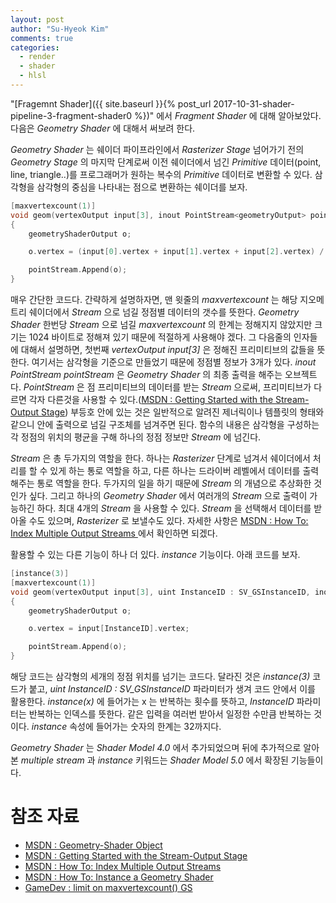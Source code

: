 ```yaml
---
layout: post
author: "Su-Hyeok Kim"
comments: true
categories:
  - render
  - shader
  - hlsl
---
```


"[Fragemnt Shader]({{ site.baseurl }}{% post_url 2017-10-31-shader-pipeline-3-fragment-shader0 %})" 에서 _Fragment Shader_ 에 대해 알아보았다. 다음은 _Geometry Shader_ 에 대해서 써보려 한다.

_Geometry Shader_ 는 쉐이더 파이프라인에서 _Rasterizer Stage_ 넘어가기 전의 _Geometry Stage_ 의 마지막 단계로써 이전 쉐이더에서 넘긴  _Primitive_ 데이터(point, line, triangle..)를 프로그래머가 원하는 복수의 _Primitive_ 데이터로 변환할 수 있다. 삼각형을 삼각형의 중심을 나타내는 점으로 변환하는 쉐이더를 보자.

``` C
[maxvertexcount(1)]
void geom(vertexOutput input[3], inout PointStream<geometryOutput> pointStream)
{
    geometryShaderOutput o;

    o.vertex = (input[0].vertex + input[1].vertex + input[2].vertex) / 3;

    pointStream.Append(o);
}
```

매우 간단한 코드다. 간략하게 설명하자면, 맨 윗줄의 _maxvertexcount_ 는 해당 지오메트리 쉐이더에서 _Stream_ 으로 넘길 정점별 데이터의 갯수를 뜻한다. _Geometry Shader_ 한번당 _Stream_ 으로 넘길 _maxvertexcount_ 의 한계는 정해지지 않았지만 크기는 1024 바이트로 정해져 있기 때문에 적절하게 사용해야 겠다. 그 다음줄의 인자들에 대해서 설명하면, 첫번째 _vertexOutput input[3]_ 은 정해진 프리미티브의 값들을 뜻한다. 여기서는 삼각형을 기준으로 만들었기 때문에 정점별 정보가 3개가 있다. _inout PointStream<geometryOutput> pointStream_ 은 _Geometry Shader_ 의 최종 출력을 해주는 오브젝트다. _PointStream_ 은 점 프리미티브의 데이터를 받는 _Stream_ 으로써, 프리미티브가 다르면 각자 다른것을 사용할 수 있다.([MSDN : Getting Started with the Stream-Output Stage](https://msdn.microsoft.com/en-us/library/windows/desktop/bb205122.aspx)) 부등호 안에 있는 것은 일반적으로 알려진 제너릭이나 템플릿의 형태와 같으니 안에 출력으로 넘길 구조체를 넘겨주면 된다. 함수의 내용은 삼각형을 구성하는 각 정점의 위치의 평균을 구해 하나의 정점 정보만 _Stream_ 에 넘긴다.

_Stream_ 은 총 두가지의 역할을 한다. 하나는 _Rasterizer_ 단계로 넘겨서 쉐이더에서 처리를 할 수 있게 하는 통로 역할을 하고, 다른 하나는 드라이버 레벨에서 데이터를 출력해주는 통로 역할을 한다. 두가지의 일을 하기 때문에 _Stream_ 의 개념으로 추상화한 것인가 싶다. 그리고 하나의 _Geometry Shader_ 에서 여러개의 _Stream_ 으로 출력이 가능하긴 하다. 최대 4개의 _Stream_ 을 사용할 수 있다. _Stream_ 을 선택해서 데이터를 받아올 수도 있으며, _Rasterizer_ 로 보낼수도 있다. 자세한 사항은 [MSDN : How To: Index Multiple Output Streams ](https://msdn.microsoft.com/en-us/library/windows/desktop/ff471424.aspx) 에서 확인하면 되겠다.

활용할 수 있는 다른 기능이 하나 더 있다. _instance_ 기능이다. 아래 코드를 보자.

``` C
[instance(3)]
[maxvertexcount(1)]
void geom(vertexOutput input[3], uint InstanceID : SV_GSInstanceID, inout PointStream<geometryOutput> pointStream)
{
    geometryShaderOutput o;

    o.vertex = input[InstanceID].vertex;

    pointStream.Append(o);
}
```

해당 코드는 삼각형의 세개의 정점 위치를 넘기는 코드다. 달라진 것은 _instance(3)_ 코드가 붙고, _uint InstanceID : SV_GSInstanceID_ 파라미터가 생겨 코드 안에서 이를 활용한다. _instance(x)_ 에 들어가는 x 는 반복하는 횟수를 뜻하고, _InstanceID_ 파라미터는 반복하는 인덱스를 뜻한다. 같은 입력을 여러번 받아서 일정한 수만큼 반복하는 것이다.  _instance_ 속성에 들어가는 숫자의 한계는 32까지다.

_Geometry Shader_ 는 _Shader Model 4.0_ 에서 추가되었으며 뒤에 추가적으로 알아본 _multiple stream_ 과 _instance_ 키워드는 _Shader Model 5.0_ 에서 확장된 기능들이다.

# 참조 자료

 - [MSDN : Geometry-Shader Object](https://msdn.microsoft.com/ko-kr/library/windows/desktop/bb509609.aspx)
 - [MSDN : Getting Started with the Stream-Output Stage](https://msdn.microsoft.com/en-us/library/windows/desktop/bb205122.aspx)
 - [MSDN : How To: Index Multiple Output Streams](https://msdn.microsoft.com/en-us/library/windows/desktop/ff471424.aspx)
 - [MSDN : How To: Instance a Geometry Shader](https://msdn.microsoft.com/en-us/library/windows/desktop/ff471425.aspx)
 - [GameDev : limit on maxvertexcount() GS](https://www.gamedev.net/forums/topic/600141-limit-on-maxvertexcount-gs/)
